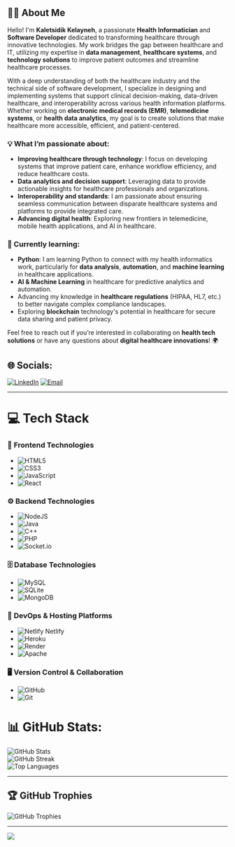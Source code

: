 ## 👨‍💻 About Me

Hello! I'm **Kaletsidik Kelayneh**, a passionate **Health Informatician** and **Software Developer** dedicated to transforming healthcare through innovative technologies. My work bridges the gap between healthcare and IT, utilizing my expertise in **data management**, **healthcare systems**, and **technology solutions** to improve patient outcomes and streamline healthcare processes.

With a deep understanding of both the healthcare industry and the technical side of software development, I specialize in designing and implementing systems that support clinical decision-making, data-driven healthcare, and interoperability across various health information platforms. Whether working on **electronic medical records (EMR)**, **telemedicine systems**, or **health data analytics**, my goal is to create solutions that make healthcare more accessible, efficient, and patient-centered.

### 💡 What I’m passionate about:
- **Improving healthcare through technology**: I focus on developing systems that improve patient care, enhance workflow efficiency, and reduce healthcare costs.
- **Data analytics and decision support**: Leveraging data to provide actionable insights for healthcare professionals and organizations.
- **Interoperability and standards**: I am passionate about ensuring seamless communication between disparate healthcare systems and platforms to provide integrated care.
- **Advancing digital health**: Exploring new frontiers in telemedicine, mobile health applications, and AI in healthcare.

### 🌱 Currently learning:
- **Python**: I am learning Python to connect with my health informatics work, particularly for **data analysis**, **automation**, and **machine learning** in healthcare applications.
- **AI & Machine Learning** in healthcare for predictive analytics and automation.
- Advancing my knowledge in **healthcare regulations** (HIPAA, HL7, etc.) to better navigate complex compliance landscapes.
- Exploring **blockchain** technology's potential in healthcare for secure data sharing and patient privacy.

Feel free to reach out if you’re interested in collaborating on **health tech solutions** or have any questions about **digital healthcare innovations**! 🌍


## 🌐 Socials:
[![LinkedIn](https://img.shields.io/badge/LinkedIn-%230077B5.svg?logo=linkedin&logoColor=white)](https://linkedin.com/in/kaletsidik-kelayneh) [![Email](https://img.shields.io/badge/Email-D14836?logo=gmail&logoColor=white)](mailto:kalukelayneh@gmail.com)

---

# 💻 Tech Stack

### 🌟 **Frontend Technologies**  
- ![HTML5](https://img.shields.io/badge/html5-%23E34F26.svg?style=for-the-badge&logo=html5&logoColor=white)  
- ![CSS3](https://img.shields.io/badge/css3-%231572B6.svg?style=for-the-badge&logo=css3&logoColor=white) 
- ![JavaScript](https://img.shields.io/badge/javascript-%23323330.svg?style=for-the-badge&logo=javascript&logoColor=%23F7DF1E) 
- ![React](https://img.shields.io/badge/react-%2320232a.svg?style=for-the-badge&logo=react&logoColor=%2361DAFB)  


### ⚙️ **Backend Technologies**  
- ![NodeJS](https://img.shields.io/badge/node.js-6DA55F?style=for-the-badge&logo=node.js&logoColor=white) 
- ![Java](https://img.shields.io/badge/java-%23ED8B00.svg?style=for-the-badge&logo=openjdk&logoColor=white) 
- ![C++](https://img.shields.io/badge/c++-%2300599C.svg?style=for-the-badge&logo=c%2B%2B&logoColor=white) 
- ![PHP](https://img.shields.io/badge/php-%23777BB4.svg?style=for-the-badge&logo=php&logoColor=white) 
- ![Socket.io](https://img.shields.io/badge/Socket.io-black?style=for-the-badge&logo=socket.io&badgeColor=010101) 

### 🗄️ **Database Technologies**  
- ![MySQL](https://img.shields.io/badge/mysql-4479A1.svg?style=for-the-badge&logo=mysql&logoColor=white) 
- ![SQLite](https://img.shields.io/badge/sqlite-%2307405e.svg?style=for-the-badge&logo=sqlite&logoColor=white) 
- ![MongoDB](https://img.shields.io/badge/MongoDB-%234ea94b.svg?style=for-the-badge&logo=mongodb&logoColor=white)

### 🔧 **DevOps & Hosting Platforms**  
- ![Netlify](https://img.shields.io/badge/netlify-%23000000.svg?style=for-the-badge&logo=netlify&logoColor=#00C7B7) Netlify  
- ![Heroku](https://img.shields.io/badge/heroku-%23430098.svg?style=for-the-badge&logo=heroku&logoColor=white)  
- ![Render](https://img.shields.io/badge/Render-%46E3B7.svg?style=for-the-badge&logo=render&logoColor=white)
- ![Apache](https://img.shields.io/badge/apache-%23D42029.svg?style=for-the-badge&logo=apache&logoColor=white) 

### 🖥️ **Version Control & Collaboration**  
- ![GitHub](https://img.shields.io/badge/github-%23121011.svg?style=for-the-badge&logo=github&logoColor=white)
- ![Git](https://img.shields.io/badge/git-%23F05033.svg?style=for-the-badge&logo=git&logoColor=white) 


# 📊 GitHub Stats:
![GitHub Stats](https://github-readme-stats.vercel.app/api?username=kaletsidikk&theme=dark&hide_border=false&include_all_commits=false&count_private=false)  
![GitHub Streak](https://github-readme-streak-stats.herokuapp.com/?user=kaletsidikk&theme=dark&hide_border=false)  
![Top Languages](https://github-readme-stats.vercel.app/api/top-langs/?username=kaletsidikk&theme=dark&hide_border=false&include_all_commits=false&count_private=false&layout=compact)

---

## 🏆 GitHub Trophies
![GitHub Trophies](https://github-profile-trophy.vercel.app/?username=kaletsidikk&theme=radical&no-frame=false&no-bg=true&margin-w=4)

---

[![](https://visitcount.itsvg.in/api?id=kaletsidikk&icon=0&color=0)](https://visitcount.itsvg.in)

<!-- Proudly created with GPRM ( https://gprm.itsvg.in ) -->
